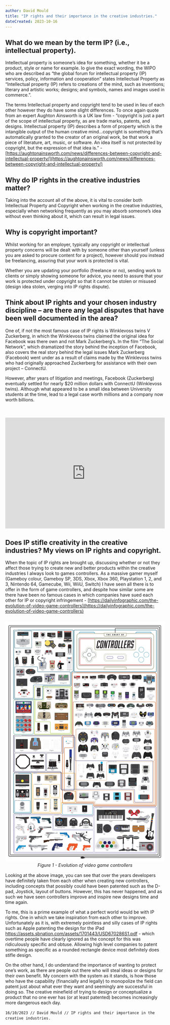 ```yaml
---
author: David Mould
title: "IP rights and their importance in the creative industries."
dateCreated: 2023-10-16
---
```

## What do we mean by the term IP? (i.e., intellectual property).
Intellectual property is someone’s idea for something, whether it be a product, style or name for example. Io give the exact wording, the WIPO who are described as “the global forum for intellectual property (IP) services, policy, information and cooperation” states Intellectual Property as “Intellectual property (IP) refers to creations of the mind, such as inventions; literary and artistic works; designs; and symbols, names and images used in commerce.”.

The terms Intellectual property and copyright tend to be used in lieu of each other however they do have some slight differences. To once again quote from an expert Aughton Ainsworth is a UK law firm - “copyright is just a part of the scope of intellectual property, as are trade marks, patents, and designs.  Intellectual property (IP) describes a form of property which is the intangible output of the human creative mind…copyright is something that’s automatically granted to the creator of an original work, be that work a piece of literature, art, music, or software.  An idea itself is not protected by copyright, but the expression of that idea is.” - [https://aughtonainsworth.com/news/differences-between-copyright-and-intellectual-property/](https://aughtonainsworth.com/news/differences-between-copyright-and-intellectual-property/)

## Why do IP rights in the creative industries matter? 
Taking into the account all of the above, it is vital to consider both Intellectual Property and Copyright when working in the creative industries, especially when networking frequently as you may absorb someone’s idea without even thinking about it, which can result in legal issues.

## Why is copyright important?
Whilst working for an employer, typically any copyright or intellectual property concerns will be dealt with by someone other than yourself (unless you are asked to procure content for a project), however should you instead be freelancing, assuring that your work is protected is vital. 

Whether you are updating your portfolio (freelance or no), sending work to clients or simply showing someone for advice, you need to assure that your work is protected under copyright so that it cannot be stolen or misused (design idea stolen, verging into IP rights dispute).

## Think about IP rights and your chosen industry discipline – are there any legal disputes that have been well documented in the area? 
One of, if not the most famous case of IP rights is Winklevoss twins V Zuckerberg, in which the Winklevoss twins claimed the original idea for Facebook was there own and not Mark Zuckerberg’s. In the film “The Social Network”, which dramatized the story behind the inception of Facebook, also covers the real story behind the legal issues Mark Zuckerberg (Facebook) went under as a result of claims made by the Winklevoss twins who had originally approached Zuckerberg for assistance with their own project – ConnectU. 

However, after years of litigation and meetings, Facebook (Zuckerberg) eventually settled for nearly $20 million dollars with ConnectU (Winklevoss twins). Although what appeared to be a small idea between University students at the time, lead to a legal case worth millions and a company now worth billions. 

<p>
  <br><br>
  <iframe style="width: 100%;" height="350" src="https://www.youtube.com/embed/4BjIOOrjUBk?si=kKi1FDybwekRrlOV" title="YouTube video player" frameborder="0" allow="accelerometer; autoplay; clipboard-write; encrypted-media; gyroscope; picture-in-picture; web-share" allowfullscreen></iframe>
</p>

## Does IP stifle creativity in the creative industries? My views on IP rights and copyright.
When the topic of IP rights are brought up, discussing whether or not they affect those trying to create new and better products within the creative industries I always look to games controllers. As a massive gamer myself (Gameboy colour, Gameboy SP, 3DS, Xbox, Xbox 360, Playstation 1, 2, and 3, Nintendo 64, Gamecube, Wii, WiiU, Switch) I have seen all there is to offer in the form of game controllers, and despite how similar some are there have been no famous cases in which companies have sued each other for IP or copyright infringement - [https://dailyinfographic.com/the-evolution-of-video-game-controllers](https://dailyinfographic.com/the-evolution-of-video-game-controllers)

<p align="center" style="margin: 25px 0 15px 0">
<img src="https://raw.githubusercontent.com/FEDavid/Blog/main/_posts/2023-10-16-CW5/picture1.jpg" alt="Table showing skill relavancy" >
<br><em>Figure 1 - Evolution of video game controllers</em>
</p>

Looking at the above image, you can see that over the years developers have definitely taken from each other when creating new controllers, including concepts that possibly could have been patented such as the D-pad, Joystick, layout of buttons. However, this has never happened, and as such we have seen controllers improve and inspire new designs time and time again.

To me, this is a prime example of what a perfect world would be with IP rights. One in which we take inspiration from each other to improve. Unfortunately as it is, with extremely pointless and silly cases of IP rights such as Apple patenting the design for the iPad https://assets.sbnation.com/assets/1701443/USD670286S1.pdf - which overtime people have clearly ignored as the concept for this was ridiculously specific and obtuse. Allowing high level companies to patent something as specific as a rounded rectangle device most definitely does stifle design.

On the other hand, I do understand the importance of wanting to protect one’s work, as there are people out there who will steal ideas or designs for their own benefit. My concern with the system as it stands, is how those who have the capability (financially and legally) to monopolize the field can patent just about what ever they want and seemingly are successful in doing so. The creative minefield of trying to design or conceptualize a product that no one ever has (or at least patented) becomes increasingly more dangerous each day.

```16/10/2023 // David Mould // IP rights and their importance in the creative industries.```